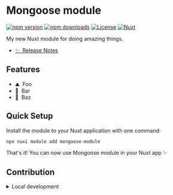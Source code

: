 <!--
Get your module up and running quickly.

Find and replace all on all files (CMD+SHIFT+F):
- Name: Mongoose module
- Package name: mongoose-module
- Description: My new Nuxt module
-->

# Mongoose module

[![npm version][npm-version-src]][npm-version-href]
[![npm downloads][npm-downloads-src]][npm-downloads-href]
[![License][license-src]][license-href]
[![Nuxt][nuxt-src]][nuxt-href]

My new Nuxt module for doing amazing things.

- [✨ &nbsp;Release Notes](/CHANGELOG.md)
<!-- - [🏀 Online playground](https://stackblitz.com/github/your-org/mongoose-module?file=playground%2Fapp.vue) -->
<!-- - [📖 &nbsp;Documentation](https://example.com) -->

## Features

<!-- Highlight some of the features your module provide here -->
- ⛰ &nbsp;Foo
- 🚠 &nbsp;Bar
- 🌲 &nbsp;Baz

## Quick Setup

Install the module to your Nuxt application with one command:

```bash
npx nuxi module add mongoose-module
```

That's it! You can now use Mongoose module in your Nuxt app ✨


## Contribution

<details>
  <summary>Local development</summary>
  
  ```bash
  # Install dependencies
  npm install
  
  # Generate type stubs
  npm run dev:prepare
  
  # Develop with the playground
  npm run dev
  
  # Build the playground
  npm run dev:build
  
  # Run ESLint
  npm run lint
  
  # Run Vitest
  npm run test
  npm run test:watch
  
  # Release new version
  npm run release
  ```

</details>


<!-- Badges -->
[npm-version-src]: https://img.shields.io/npm/v/mongoose-module/latest.svg?style=flat&colorA=020420&colorB=00DC82
[npm-version-href]: https://npmjs.com/package/mongoose-module

[npm-downloads-src]: https://img.shields.io/npm/dm/mongoose-module.svg?style=flat&colorA=020420&colorB=00DC82
[npm-downloads-href]: https://npm.chart.dev/mongoose-module

[license-src]: https://img.shields.io/npm/l/mongoose-module.svg?style=flat&colorA=020420&colorB=00DC82
[license-href]: https://npmjs.com/package/mongoose-module

[nuxt-src]: https://img.shields.io/badge/Nuxt-020420?logo=nuxt.js
[nuxt-href]: https://nuxt.com
